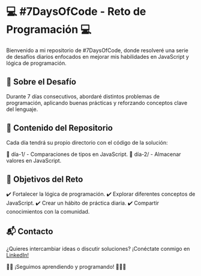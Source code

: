 # 💻 #7DaysOfCode - Reto de Programación 💻

Bienvenido a mi repositorio de #7DaysOfCode, donde resolveré una serie de desafíos diarios enfocados en mejorar mis habilidades en JavaScript y lógica de programación.

## 📌 Sobre el Desafío

Durante 7 días consecutivos, abordaré distintos problemas de programación, aplicando buenas prácticas y reforzando conceptos clave del lenguaje.

## 📂 Contenido del Repositorio

Cada día tendrá su propio directorio con el código de la solución:

📜 día-1/ - Comparaciones de tipos en JavaScript.
📜 día-2/ - Almacenar valores en JavaScript.

## 🎯 Objetivos del Reto

✔️ Fortalecer la lógica de programación.
✔️ Explorar diferentes conceptos de JavaScript.
✔️ Crear un hábito de práctica diaria.
✔️ Compartir conocimientos con la comunidad.

## 📬 Contacto

¿Quieres intercambiar ideas o discutir soluciones? ¡Conéctate conmigo en [LinkedIn!](https://www.linkedin.com/in/samaelamaral/)


👨‍💻 ¡Seguimos aprendiendo y programando! 👨‍💻🚀

